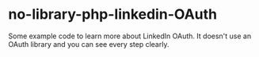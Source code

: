 no-library-php-linkedin-OAuth
=============================

Some example code to learn more about LinkedIn OAuth. It doesn't use an OAuth library and you can see every step clearly.